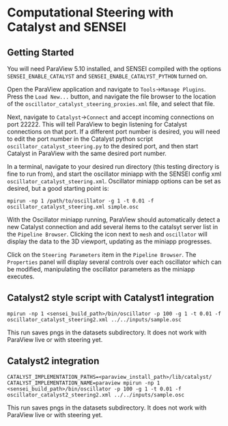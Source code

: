 # Computational Steering with Catalyst and SENSEI

## Getting Started

You will need ParaView 5.10 installed, and SENSEI compiled with the options `SENSEI_ENABLE_CATALYST` and `SENSEI_ENABLE_CATALYST_PYTHON` turned on.

Open the ParaView application and navigate to `Tools`->`Manage Plugins`. Press the `Load New...` button, and navigate the file browser to the location of the `oscillator_catalyst_steering_proxies.xml` file, and select that file.

Next, navigate to `Catalyst`->`Connect` and accept incoming connections on port 22222. This will tell ParaView to begin listening for Catalyst connections on that port. If a different port number is desired, you will need to edit the port number in the Catalyst python script `oscillator_catalyst_steering.py` to the desired port, and then start Catalyst in ParaView with the same desired port number.

In a terminal, navigate to your desired run directory (this testing directory is fine to run from), and start the oscillator miniapp with the SENSEI config xml `oscillator_catalyst_steering.xml`. Oscillator miniapp options can be set as desired, but a good starting point is:

```
mpirun -np 1 /path/to/oscillator -g 1 -t 0.01 -f oscillator_catalyst_steering.xml simple.osc
```
With the Oscillator miniapp running, ParaView should automatically detect a new Catalyst connection and add several items to the catalsyt server list in the `Pipeline Browser`. Clicking the icon next to `mesh` and `oscillator` will display the data to the 3D viewport, updating as the miniapp progresses.

Click on the `Steering Parameters` item in the `Pipeline Browser`. The `Properties` panel will display several controls over each oscillator which can be modified, manipulating the oscillator parameters as the miniapp executes.

## Catalyst2 style script with Catalyst1 integration
```
mpirun -np 1 <sensei_build_path>/bin/oscillator -p 100 -g 1 -t 0.01 -f oscillator_catalyst_steering2.xml ../../inputs/sample.osc
```
This run saves pngs in the datasets subdirectory. It does not work with ParaView live or with steering yet.

## Catalyst2 integration
```
CATALYST_IMPLEMENTATION_PATHS=<paraview_install_path>/lib/catalyst/ CATALYST_IMPLEMENTATION_NAME=paraview mpirun -np 1 <sensei_build_path>/bin/oscillator -p 100 -g 1 -t 0.01 -f oscillator_catalyst2_steering2.xml ../../inputs/sample.osc
```
This run saves pngs in the datasets subdirectory. It does not work with ParaView live or with steering yet.
